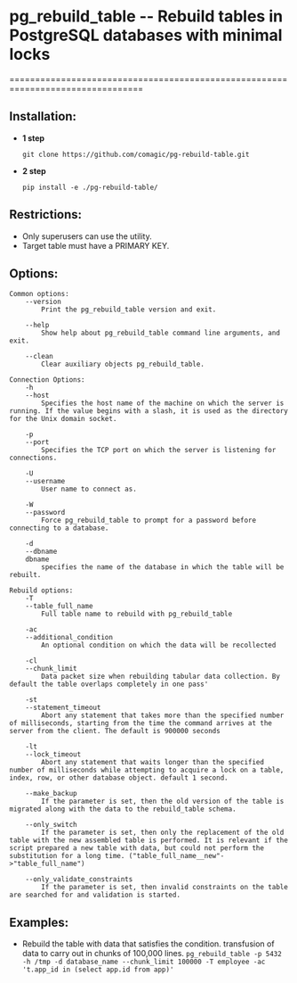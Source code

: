 # pg_rebuild_table -- Rebuild tables in PostgreSQL databases with minimal locks
================================================================================

Installation:
--------------------
- **1 step**

  ``git clone https://github.com/comagic/pg-rebuild-table.git``

- **2 step**

  ``pip install -e ./pg-rebuild-table/``

Restrictions:
--------------------
- Only superusers can use the utility.
- Target table must have a PRIMARY KEY.

Options:
--------------------
    Common options:
        --version
            Print the pg_rebuild_table version and exit.

        --help
            Show help about pg_rebuild_table command line arguments, and exit.

        --clean
            Clear auxiliary objects pg_rebuild_table.

    Connection Options:
        -h
        --host
            Specifies the host name of the machine on which the server is running. If the value begins with a slash, it is used as the directory for the Unix domain socket.

        -p
        --port
            Specifies the TCP port on which the server is listening for connections.

        -U
        --username
            User name to connect as.

        -W
        --password
            Force pg_rebuild_table to prompt for a password before connecting to a database.

        -d
        --dbname
        dbname
            specifies the name of the database in which the table will be rebuilt.

    Rebuild options:
        -T
        --table_full_name
            Full table name to rebuild with pg_rebuild_table

        -ac
        --additional_condition
            An optional condition on which the data will be recollected

        -cl
        --chunk_limit
            Data packet size when rebuilding tabular data collection. By default the table overlaps completely in one pass'

        -st
        --statement_timeout
            Abort any statement that takes more than the specified number of milliseconds, starting from the time the command arrives at the server from the client. The default is 900000 seconds

        -lt
        --lock_timeout
            Abort any statement that waits longer than the specified number of milliseconds while attempting to acquire a lock on a table, index, row, or other database object. default 1 second.

        --make_backup
            If the parameter is set, then the old version of the table is migrated along with the data to the rebuild_table schema.

        --only_switch
            If the parameter is set, then only the replacement of the old table with the new assembled table is performed. It is relevant if the script prepared a new table with data, but could not perform the substitution for a long time. ("table_full_name__new"->"table_full_name")

        --only_validate_constraints
            If the parameter is set, then invalid constraints on the table are searched for and validation is started.


Examples:
--------------------
- Rebuild the table with data that satisfies the condition. transfusion of data to carry out in chunks of 100,000 lines.
``pg_rebuild_table -p 5432 -h /tmp -d database_name --chunk_limit 100000 -T employee -ac 't.app_id in (select app.id from app)'``